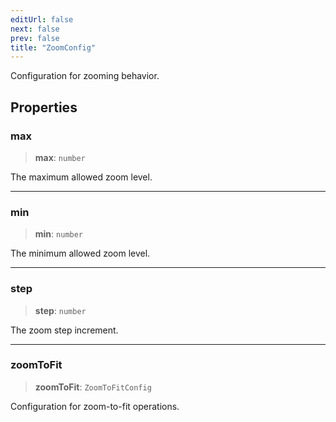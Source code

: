 ```yaml
---
editUrl: false
next: false
prev: false
title: "ZoomConfig"
---
```


Configuration for zooming behavior.

## Properties

### max

> **max**: `number`

The maximum allowed zoom level.

***

### min

> **min**: `number`

The minimum allowed zoom level.

***

### step

> **step**: `number`

The zoom step increment.

***

### zoomToFit

> **zoomToFit**: `ZoomToFitConfig`

Configuration for zoom-to-fit operations.
